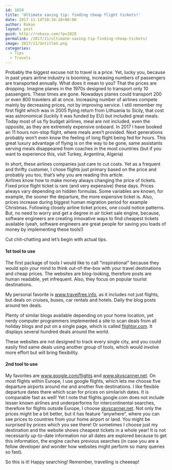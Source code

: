 ```yaml
---
id: 1828
title: 'Ultimate saving tip: finding cheap flight tickets!'
date: 2017-11-14T10:34:28+00:00
author: Rokas
layout: post
guid: http://rokaso.com/?p=1828
permalink: /2017/11/ultimate-saving-tip-finding-cheap-tickets/
image: 2017/11/Untitled.png
categories:
  - Tips
  - Travels
---
```

Probably the biggest excuse not to travel is a price. Yet, lucky you, because in past years airline industry is booming, increasing numbers of passengers are transported annually. What does it mean to you? That the prices are dropping. Imagine planes in the 1970s designed to transport only 10 passengers. These times are gone. Nowadays planes could transport 200 or even 800 travelers all at once. Increasing number of airlines compete mainly by decreasing prices, not by improving service. I still remember my first flight which was in 2005 flying return from Lithuania to Sicily, that cost was astronomical (luckily it was funded by EU) but included great meals. Today most of us fly budget airlines, meal are not included, even the opposite, as they are extremely expensive onboard. In 2017 I have booked an 11 hours non-stop flight, where meals aren&#8217;t provided. Next generations probably won&#8217;t even know the feeling of long flight being fed for hours. This great luxury advantage of flying is on the way to be gone, same assistants serving meals disappeared from coaches in the most countries (but if you want to experience this, visit Turkey, Argentina, Algeria)

In short, these airlines companies just care to cut costs. Yet as a frequent and thrifty customer, I chose flights just primary based on the price and probably you too, that&#8217;s why you are reading this article.  
Airlines know how to make money always changing the price of tickets. Fixed price flight ticket is rare (and very expensive) these days. Prices always vary depending on hidden formulas. Some variables are known, for example, the sooner the departure, the more expensive ticket is. Also, prices increase during biggest human migration period for example Christmas. Following closely airline ticket prices, one could notice patterns. But, no need to worry and get a degree in air ticket sale engine, because, software engineers are creating innovative ways to find cheapest tickets available (yeah, software engineers are great people for saving you loads of money by implementing these tools!)

Cut chit-chatting and let&#8217;s begin with actual tips.

#### 1st tool to use

The first package of tools I would like to call &#8220;inspirational&#8221; because they would spin your mind to think out-of-the-box with your travel destinations and cheap prices. The websites are blog-looking, therefore posts are human readable, yet infrequent. Also, they focus on popular tourist destinations.

My personal favorite is <a href="http://www.travelfree.info" target="_blank" rel="noopener">www.travelfree.info</a>, as it includes not just flights, but deals on cruises, buses, car rentals and hotels. Daily the blog posts around ten deals.

Plenty of similar blogs available depending on your home location, yet nerdy computer programmers implemented a site to scan deals from all holiday blogs and put on a single page, which is called [flightor.com](http://www.flightor.com/). It displays several hundred deals around the world.

These websites are not designed to track every single city, and you could easily find same deals using another group of tools, which would involve more effort but will bring flexibility.

#### 2nd tool to use

My favorites are <a href="http://www.google.com/flights/" target="_blank" rel="noopener">www.google.com/flights</a> and <a href="http://www.skyscanner.net" target="_blank" rel="noopener">www.skyscanner.net</a>. On most flights within Europe, I use google flights, which lets me choose five departure airports around me and another five destinations. I like flexible departure dates there which scan for prices on similarish dates. It is comparable fast as well! Yet I note that flights.google.com does not include lesser known airlines and underperforms for intercontinental searches, therefore for flights outside Europe, I choose <a href="http://www.skyscanner.net" target="_blank" rel="noopener">skyscanner.net</a>. Not only the prices might be a bit better, but it has feature &#8220;anywhere&#8221;, where you can see prices to countries from your home airport or land. You might be surprised by prices which you see there! Or sometimes I choose just my destination and the website shows cheapest tickets in a whole year! It is not necessarily up-to-date information nor all dates are explored because to get this information, the engine caches previous searches (in case you are a fellow developer and wonder how websites might perform so many queries so fast).

So this is it! Happy searching! Remember, travelling is cheeeap!
